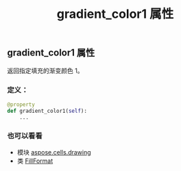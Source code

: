 ﻿---
title: gradient_color1 属性
second_title: Aspose.Cells for Python via .NET API 参考文献
description:
type: docs
weight: 70
url: /zh/python-net/aspose.cells.drawing/fillformat/gradient_color1/
is_root: false
---
## gradient_color1 属性

返回指定填充的渐变颜色 1。
### 定义：
```python
@property
def gradient_color1(self):
    ...
```

### 也可以看看
* 模块 [aspose.cells.drawing](../../)
* 类 [FillFormat](/cells/zh/python-net/aspose.cells.drawing/fillformat)
